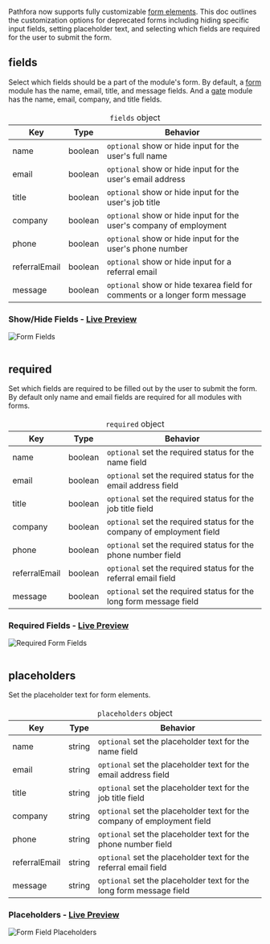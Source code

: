 Pathfora now supports fully customizable [form elements](/types/form). This doc outlines the customization options for deprecated forms including hiding specific input fields, setting placeholder text, and selecting which fields are required for the user to submit the form.

## fields

Select which fields should be a part of the module's form. By default, a [form](/types/form) module has the name, email, title, and message fields. And a [gate](/types/form) module has the name, email, company, and title fields. 

<table>
  <thead>
    <tr>
      <td colspan="3" align="center"><code>fields</code> object</td>
    </tr>
    <tr>
      <th>Key</th>
      <th>Type</th>
      <th>Behavior</th>
    </tr>
  </thead>

  <tr>
    <td>name</td>
    <td>boolean</td>
    <td><code>optional</code> show or hide input for the user's full name</td>
  </tr>
  <tr>
    <td>email</td>
    <td>boolean</td>
    <td><code>optional</code> show or hide input for the user's email address</td>
  </tr>
  <tr>
    <td>title</td>
    <td>boolean</td>
    <td><code>optional</code> show or hide input for the user's job title</td>
  </tr>
  <tr>
    <td>company</td>
    <td>boolean</td>
    <td><code>optional</code> show or hide input for the user's company of employment</td>
  </tr>
  <tr>
    <td>phone</td>
    <td>boolean</td>
    <td><code>optional</code> show or hide input for the user's phone number</td>
  </tr>
  <tr>
    <td>referralEmail</td>
    <td>boolean</td>
    <td><code>optional</code> show or hide input for a referral email</td>
  </tr>
  <tr>
    <td>message</td>
    <td>boolean</td>
    <td><code>optional</code> show or hide texarea field for comments or a longer form message</td>
  </tr>
</table>

<h3>Show/Hide Fields - <a href="../../examples/preview/customization/form/fields.html" target="_blank">Live Preview</a></h3>

![Form Fields](../examples/img/customization/form/fields.png)

<pre data-src="../../examples/src/customization/form/fields.js"></pre>

## required

Set which fields are required to be filled out by the user to submit the form. By default only name and email fields are required for all modules with forms.

<table>
  <thead>
    <tr>
      <td colspan="3" align="center"><code>required</code> object</td>
    </tr>
    <tr>
      <th>Key</th>
      <th>Type</th>
      <th>Behavior</th>
    </tr>
  </thead>

  <tr>
    <td>name</td>
    <td>boolean</td>
    <td><code>optional</code> set the required status for the name field</td>
  </tr>
  <tr>
    <td>email</td>
    <td>boolean</td>
    <td><code>optional</code> set the required status for the email address field</td>
  </tr>
  <tr>
    <td>title</td>
    <td>boolean</td>
    <td><code>optional</code> set the required status for the job title field</td>
  </tr>
  <tr>
    <td>company</td>
    <td>boolean</td>
    <td><code>optional</code> set the required status for the company of employment field</td>
  </tr>
  <tr>
    <td>phone</td>
    <td>boolean</td>
    <td><code>optional</code> set the required status for the phone number field</td>
  </tr>
  <tr>
    <td>referralEmail</td>
    <td>boolean</td>
    <td><code>optional</code> set the required status for the referral email field</td>
  </tr>
  <tr>
    <td>message</td>
    <td>boolean</td>
    <td><code>optional</code> set the required status for the long form message field</td>
  </tr>
</table>


<h3>Required Fields - <a href="../../examples/preview/customization/form/required.html" target="_blank">Live Preview</a></h3>

![Required Form Fields](../examples/img/customization/form/required.png)

<pre data-src="../../examples/src/customization/form/required.js"></pre>


## placeholders

Set the placeholder text for form elements.

<table>
  <thead>
    <tr>
      <td colspan="3" align="center"><code>placeholders</code> object</td>
    </tr>
    <tr>
      <th>Key</th>
      <th>Type</th>
      <th>Behavior</th>
    </tr>
  </thead>

  <tr>
    <td>name</td>
    <td>string</td>
    <td><code>optional</code> set the placeholder text for the name field</td>
  </tr>
  <tr>
    <td>email</td>
    <td>string</td>
    <td><code>optional</code> set the placeholder text for the email address field</td>
  </tr>
  <tr>
    <td>title</td>
    <td>string</td>
    <td><code>optional</code> set the placeholder text for the job title field</td>
  </tr>
  <tr>
    <td>company</td>
    <td>string</td>
    <td><code>optional</code> set the placeholder text for the company of employment field</td>
  </tr>
  <tr>
    <td>phone</td>
    <td>string</td>
    <td><code>optional</code> set the placeholder text for the phone number field</td>
  </tr>
  <tr>
    <td>referralEmail</td>
    <td>string</td>
    <td><code>optional</code> set the placeholder text for the referral email field</td>
  </tr>
  <tr>
    <td>message</td>
    <td>string</td>
    <td><code>optional</code> set the placeholder text for the long form message field</td>
  </tr>
</table>

<h3>Placeholders - <a href="../../examples/preview/customization/form/placeholders.html" target="_blank">Live Preview</a></h3>

![Form Field Placeholders](../examples/img/customization/form/placeholders.png)

<pre data-src="../../examples/src/customization/form/placeholders.js"></pre>
